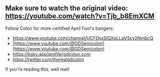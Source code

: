## Make sure to watch the original video: https://youtube.com/watch?v=Tjb_b8EmXCM

Follow Colon for more certified April Fool's bangers:
- https://www.youtube.com/channel/UCFDsxSlQXpLLpVScy2NmbcQ
- [https://www.youtube.com/@GDSemicolon](https://www.youtube.com/@GDSemicolon)
- https://bsky.app/profile/gdcolon.com
- https://twitter.com/therealgdcolon

If you're reading this, well met!